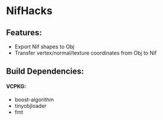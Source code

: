 # NifHacks

## Features:
* Export Nif shapes to Obj
* Transfer vertex/normal/texture coordinates from Obj to Nif

## Build Dependencies:
#### VCPKG:
* boost-algorithm
* tinyobjloader
* fmt

